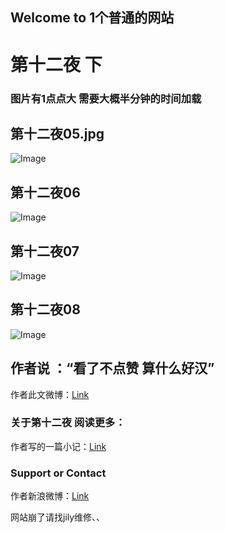 ## Welcome to 1个普通的网站


# 第十二夜 下

### 图片有1点点大 需要大概半分钟的时间加载

## 第十二夜05.jpg
![Image](https://xiaochengxv-tuchuang.oss-cn-beijing.aliyuncs.com/linshi05.jpg)

## 第十二夜06
![Image](https://xiaochengxv-tuchuang.oss-cn-beijing.aliyuncs.com/linshi06.jpg)

## 第十二夜07
![Image](https://xiaochengxv-tuchuang.oss-cn-beijing.aliyuncs.com/linshi07.jpg)

## 第十二夜08
![Image](https://xiaochengxv-tuchuang.oss-cn-beijing.aliyuncs.com/linshi08.jpg)



## 作者说 ：“看了不点赞 算什么好汉”
作者此文微博：[Link](https://m.weibo.cn/5804614520/4706854343805184)  

### 关于第十二夜 阅读更多：
作者写的一篇小记：[Link](https://m.weibo.cn/5804614520/4707029786820667)

### Support or Contact
作者新浪微博：[Link](https://weibo.com/u/5804614520?profile_ftype=1&is_all=1#_0)



网站崩了请找jily维修、、
